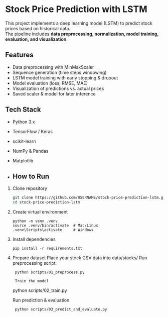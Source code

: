 # Stock Price Prediction with LSTM

This project implements a deep learning model (LSTM) to predict stock prices based on historical data.  
The pipeline includes **data preprocessing, normalization, model training, evaluation, and visualization**.

## Features
- Data preprocessing with MinMaxScaler
- Sequence generation (time steps windowing)
- LSTM model training with early stopping & dropout
- Model evaluation (loss, RMSE, MAE)
- Visualization of predictions vs. actual prices
- Saved scaler & model for later inference

## Tech Stack
- Python 3.x
- TensorFlow / Keras
- scikit-learn
- NumPy & Pandas
- Matplotlib

- ## How to Run

1. Clone repository
   ```bash
   git clone https://github.com/USERNAME/stock-price-prediction-lstm.git
   cd stock-price-prediction-lstm

2. Create virtual environment
   ```
   python -m venv .venv
   source .venv/bin/activate  # Mac/Linux
   .venv\Scripts\activate     # Windows

4. Install dependencies
   ```
   pip install -r requirements.txt

6. Prepare dataset
    Place your stock CSV data into data/stocks/
    Run preprocessing script:
   ```
    python scripts/01_preprocess.py
    
    Train the model
   ```
    python scripts/02_train.py
    
    Run prediction & evaluation
   ```
    python scripts/03_predict_and_evaluate.py
   ```
